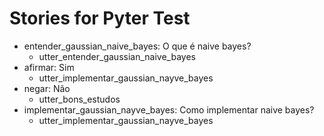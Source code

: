 # Stories for Pyter Test

* entender_gaussian_naive_bayes: O que é naive bayes?
  * utter_entender_gaussian_naive_bayes
* afirmar: Sim
  * utter_implementar_gaussian_nayve_bayes
* negar: Não
  * utter_bons_estudos
* implementar_gaussian_nayve_bayes: Como implementar naive bayes?
  * utter_implementar_gaussian_nayve_bayes
